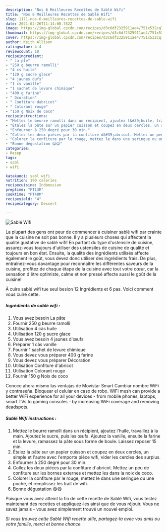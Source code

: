 ```yaml
---
description: "Nos 6 Meilleures Recettes de Sablé Wifi"
title: "Nos 6 Meilleures Recettes de Sablé Wifi"
slug: 1171-nos-6-meilleures-recettes-de-sable-wifi
date: 2021-02-26T11:14:00.782Z
image: https://img-global.cpcdn.com/recipes/d3c6df2325911ae4/751x532cq70/sable-wifi-photo-principale-de-la-recette.jpg
thumbnail: https://img-global.cpcdn.com/recipes/d3c6df2325911ae4/751x532cq70/sable-wifi-photo-principale-de-la-recette.jpg
cover: https://img-global.cpcdn.com/recipes/d3c6df2325911ae4/751x532cq70/sable-wifi-photo-principale-de-la-recette.jpg
author: Keith Allison
ratingvalue: 4.4
reviewcount: 10
recipeingredient:
- " La pte"
- "250 g beurre ramolli"
- "4 cs huile"
- "120 g sucre glace"
- "4 jaunes dufs"
- "1 cs vanille"
- "1 sachet de levure chimique"
- "400 g farine"
- " Dcoration"
- " Confiture dabricot"
- " Colorant rouge"
- "150 g Noix de coco"
recipeinstructions:
- "Mettez le beurre ramolli dans un récipient, ajoutez l&#39;huile, travaillez à la main. Ajoutez le sucre, puis les œufs. Ajoutez la vanille, ensuite la farine et la levure, ramassez la pâte sous forme de boule. Laissez reposer 15 min."
- "Étalez la pâte sur un papier cuisson et coupez en deux cercles, un simple et l&#39;autre avec l&#39;emporte pièce wifi, vider les cercles des surplus."
- "Enfourner à 250 degré pour 30 min."
- "Collez les deux pièces par la confiture d&#39;abricot. Mettez un peu de confiture sur les bornes externes et mettez les dans la noix de coco."
- "Colorer la confiture par le rouge, mettez le dans une seringue ou une poche, et remplissez les trait de wifi."
- "Bonne dégustation 😋😋"
categories:
- Resep
tags:
- sabl
- wifi

katakunci: sabl wifi 
nutrition: 190 calories
recipecuisine: Indonesian
preptime: "PT13M"
cooktime: "PT48M"
recipeyield: "4"
recipecategory: Dessert

---
```



![Sablé Wifi](https://img-global.cpcdn.com/recipes/d3c6df2325911ae4/751x532cq70/sable-wifi-photo-principale-de-la-recette.jpg)

La plupart des gens ont peur de commencer à cuisiner sablé wifi par crainte que la cuisine ne soit pas bonne. Il y a plusieurs choses qui affectent la qualité gustative de sablé wifi! En partant du type d'ustensile de cuisine, assurez-vous toujours d'utiliser des ustensiles de cuisine de qualité et toujours en bon état. Ensuite, la qualité des ingrédients utilisés affecte également le goût, vous devez donc utiliser des ingrédients frais. De plus, entraînez-vous davantage pour reconnaître les différentes saveurs de la cuisine, profitez de chaque étape de la cuisine avec tout votre cœur, car la sensation d'être optimiste, calme et non pressé affecte aussi le goût de la cuisine!

<!--inarticleads1-->

À cuire sablé wifi tue seul besion 12 Ingrédients et 6 pas. Voici comment vous cuire cette.

##### Ingrédients de sablé wifi :

1. Vous avez besoin  La pâte
1. Fournir 250 g beurre ramolli
1. Utilisation 4 càs huile
1. Utilisation 120 g sucre glace
1. Vous avez besoin 4 jaunes d&#39;œufs
1. Préparer 1 càs vanille
1. Fournir 1 sachet de levure chimique
1. Vous devez vous préparer 400 g farine
1. Vous devez vous préparer  Décoration
1. Utilisation  Confiture d&#39;abricot
1. Utilisation  Colorant rouge
1. Fournir 150 g Noix de coco


Conoce ahora mismo las ventajas de Movistar Smart Cambiar nombre WiFi y contraseña. Bloquear el celular en caso de robo. WiFi mesh can provide a better WiFi experience for all your devices - from mobile phones, laptops, smart TVs to gaming consoles - by increasing WiFi coverage and removing deadspots. 

<!--inarticleads2-->

##### Sablé Wifi instructions :

1. Mettez le beurre ramolli dans un récipient, ajoutez l&#39;huile, travaillez à la main. Ajoutez le sucre, puis les œufs. Ajoutez la vanille, ensuite la farine et la levure, ramassez la pâte sous forme de boule. Laissez reposer 15 min.
1. Étalez la pâte sur un papier cuisson et coupez en deux cercles, un simple et l&#39;autre avec l&#39;emporte pièce wifi, vider les cercles des surplus.
1. Enfourner à 250 degré pour 30 min.
1. Collez les deux pièces par la confiture d&#39;abricot. Mettez un peu de confiture sur les bornes externes et mettez les dans la noix de coco.
1. Colorer la confiture par le rouge, mettez le dans une seringue ou une poche, et remplissez les trait de wifi.
1. Bonne dégustation 😋😋




<!--inarticleads1-->

<p>
Puisque vous avez atteint la fin de cette recette de Sablé Wifi, vous testez maintenant des recettes et appliquez-les ainsi que de vous réjouir. Vous ne savez jamais - vous avez simplement trouvé un nouvel emploi.
</p>

<p>
<i>Si vous trouvez cette Sablé Wifi recette utile, partagez-la avec vos amis ou votre famille, merci et bonne chance.</i>
</p>
